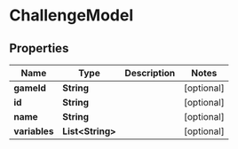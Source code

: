 
# ChallengeModel

## Properties
Name | Type | Description | Notes
------------ | ------------- | ------------- | -------------
**gameId** | **String** |  |  [optional]
**id** | **String** |  |  [optional]
**name** | **String** |  |  [optional]
**variables** | **List&lt;String&gt;** |  |  [optional]




